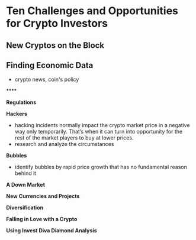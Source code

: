 # Ten Challenges and Opportunities for Crypto Investors

## New Cryptos on the Block

## Finding Economic Data

* crypto news, coin's policy

\*\*\*\*

**Regulations**

**Hackers**

* hacking incidents normally impact the crypto market price in a negative way only temporarily. That’s when it can turn into opportunity for the rest of the market players to buy at lower prices.
* research and analyze the circumstances

**Bubbles**

* identify bubbles by rapid price growth that has no fundamental reason behind it

**A Down Market**

**New Currencies and Projects**

**Diversification**

**Falling in Love with a Crypto**

**Using Invest Diva Diamond Analysis**

